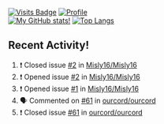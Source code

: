 [![Visits Badge](https://badges.pufler.dev/visits/misly16/misly16)](https://badges.pufler.dev)
[![Profile](https://raw.githubusercontent.com/Misly16/Misly16/master/index.png)](https://github.com/misly16)
<br>
[![My GitHub stats!](https://github-readme-stats.vercel.app/api?username=misly16&show_icons=true&theme=dracula)](https://github.com/misly16)
[![Top Langs](https://github-readme-stats.vercel.app/api/top-langs/?username=misly16&theme=dracula&layout=compact&langs_count=10)](https://github.com/misly16)
<br>


## Recent Activity!
<!--START_SECTION:activity-->
1. ❗️ Closed issue [#2](https://github.com/Misly16/Misly16/issues/2) in [Misly16/Misly16](https://github.com/Misly16/Misly16)
2. ❗️ Opened issue [#2](https://github.com/Misly16/Misly16/issues/2) in [Misly16/Misly16](https://github.com/Misly16/Misly16)
3. ❗️ Opened issue [#1](https://github.com/Misly16/Misly16/issues/1) in [Misly16/Misly16](https://github.com/Misly16/Misly16)
4. 🗣 Commented on [#61](https://github.com/ourcord/ourcord/issues/61) in [ourcord/ourcord](https://github.com/ourcord/ourcord)
5. ❗️ Closed issue [#61](https://github.com/ourcord/ourcord/issues/61) in [ourcord/ourcord](https://github.com/ourcord/ourcord)
<!--END_SECTION:activity-->

